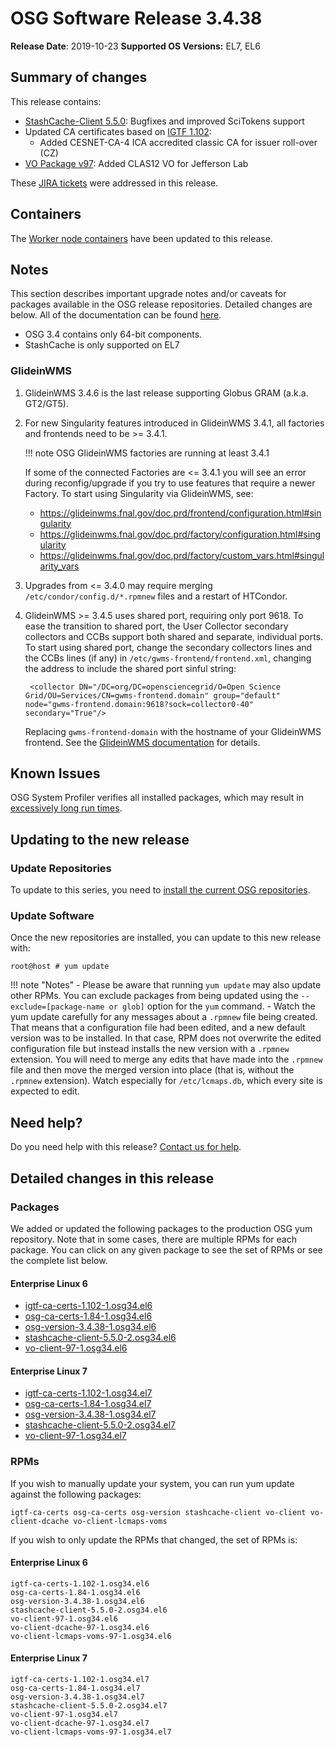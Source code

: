OSG Software Release 3.4.38
===========================

**Release Date**: 2019-10-23
**Supported OS Versions:** EL7, EL6

Summary of changes
------------------

This release contains:

-   [StashCache-Client 5.5.0](https://github.com/opensciencegrid/StashCache/releases/tag/v5.5.0): Bugfixes and improved SciTokens support
-   Updated CA certificates based on [IGTF 1.102](http://dist.eugridpma.info/distribution/igtf/current/CHANGES):
    -   Added CESNET-CA-4 ICA accredited classic CA for issuer roll-over (CZ)
-   [VO Package v97](https://github.com/opensciencegrid/osg-vo-config/releases/tag/release-97): Added CLAS12 VO for Jefferson Lab

These [JIRA tickets](https://jira.opensciencegrid.org/issues/?jql=project%20%3D%20SOFTWARE%20AND%20fixVersion%20%3D%203.4.38%20ORDER%20BY%20priority%20DESC%2C%20key%20DESC) were addressed in this release.

Containers
----------

The [Worker node containers](/worker-node/using-wn-containers/) have been updated to this release.

Notes
-----

This section describes important upgrade notes and/or caveats for packages available in the OSG release repositories.
Detailed changes are below. All of the documentation can be found [here](/index.md).

-   OSG 3.4 contains only 64-bit components.
-   StashCache is only supported on EL7

### GlideinWMS ###

1. GlideinWMS 3.4.6 is the last release supporting Globus GRAM (a.k.a. GT2/GT5).

1. For new Singularity features introduced in GlideinWMS 3.4.1, all factories and frontends need to be >= 3.4.1.

    !!! note
        OSG GlideinWMS factories are running at least 3.4.1

    If some of the connected Factories are <= 3.4.1 you will see an error during reconfig/upgrade if you try to use
    features that require a newer Factory.
    To start using Singularity via GlideinWMS, see:

    - <https://glideinwms.fnal.gov/doc.prd/frontend/configuration.html#singularity>
    - <https://glideinwms.fnal.gov/doc.prd/factory/configuration.html#singularity>
    - <https://glideinwms.fnal.gov/doc.prd/factory/custom_vars.html#singularity_vars>

1. Upgrades from <= 3.4.0 may require merging `/etc/condor/config.d/*.rpmnew` files and a restart of HTCondor.

1. GlideinWMS >= 3.4.5 uses shared port, requiring only port 9618.
   To ease the transition to shared port, the User Collector secondary collectors and CCBs support both shared and
   separate, individual ports.
   To start using shared port, change the secondary collectors lines and the CCBs lines (if any) in
   `/etc/gwms-frontend/frontend.xml`, changing the address to include the shared port sinful string:

        <collector DN="/DC=org/DC=opensciencegrid/O=Open Science Grid/OU=Services/CN=gwms-frontend.domain" group="default" node="gwms-frontend.domain:9618?sock=collector0-40" secondary="True"/>

   Replacing `gwms-frontend-domain` with the hostname of your GlideinWMS frontend.
   See the [GlideinWMS documentation](https://glideinwms.fnal.gov/doc.prd/components/condor.html#collectors ) for details.

Known Issues
------------

OSG System Profiler verifies all installed packages, which may result in
[excessively long run times](https://opensciencegrid.atlassian.net/browse/SOFTWARE-3804).

Updating to the new release
---------------------------


### Update Repositories

To update to this series, you need to [install the current OSG repositories](/common/yum#install-osg-repositories).

### Update Software

Once the new repositories are installed, you can update to this new release with:

``` console
root@host # yum update
```

!!! note "Notes"
    -   Please be aware that running `yum update` may also update other RPMs. You can exclude packages from being updated using the `--exclude=[package-name or glob]` option for the `yum` command.
    -   Watch the yum update carefully for any messages about a `.rpmnew` file being created. That means that a configuration file had been edited, and a new default version was to be installed. In that case, RPM does not overwrite the edited configuration file but instead installs the new version with a `.rpmnew` extension. You will need to merge any edits that have made into the `.rpmnew` file and then move the merged version into place (that is, without the `.rpmnew` extension). Watch especially for `/etc/lcmaps.db`, which every site is expected to edit.

Need help?
----------

Do you need help with this release? [Contact us for help](/common/help).

Detailed changes in this release
--------------------------------

### Packages

We added or updated the following packages to the production OSG yum repository. Note that in some cases, there are multiple RPMs for each package. You can click on any given package to see the set of RPMs or see the complete list below.

#### Enterprise Linux 6

-   [igtf-ca-certs-1.102-1.osg34.el6](https://koji.chtc.wisc.edu/koji/search?match=glob&type=build&terms=igtf-ca-certs-1.102-1.osg34.el6)
-   [osg-ca-certs-1.84-1.osg34.el6](https://koji.chtc.wisc.edu/koji/search?match=glob&type=build&terms=osg-ca-certs-1.84-1.osg34.el6)
-   [osg-version-3.4.38-1.osg34.el6](https://koji.chtc.wisc.edu/koji/search?match=glob&type=build&terms=osg-version-3.4.38-1.osg34.el6)
-   [stashcache-client-5.5.0-2.osg34.el6](https://koji.chtc.wisc.edu/koji/search?match=glob&type=build&terms=stashcache-client-5.5.0-2.osg34.el6)
-   [vo-client-97-1.osg34.el6](https://koji.chtc.wisc.edu/koji/search?match=glob&type=build&terms=vo-client-97-1.osg34.el6)

#### Enterprise Linux 7

-   [igtf-ca-certs-1.102-1.osg34.el7](https://koji.chtc.wisc.edu/koji/search?match=glob&type=build&terms=igtf-ca-certs-1.102-1.osg34.el7)
-   [osg-ca-certs-1.84-1.osg34.el7](https://koji.chtc.wisc.edu/koji/search?match=glob&type=build&terms=osg-ca-certs-1.84-1.osg34.el7)
-   [osg-version-3.4.38-1.osg34.el7](https://koji.chtc.wisc.edu/koji/search?match=glob&type=build&terms=osg-version-3.4.38-1.osg34.el7)
-   [stashcache-client-5.5.0-2.osg34.el7](https://koji.chtc.wisc.edu/koji/search?match=glob&type=build&terms=stashcache-client-5.5.0-2.osg34.el7)
-   [vo-client-97-1.osg34.el7](https://koji.chtc.wisc.edu/koji/search?match=glob&type=build&terms=vo-client-97-1.osg34.el7)

### RPMs

If you wish to manually update your system, you can run yum update against the following packages:

    igtf-ca-certs osg-ca-certs osg-version stashcache-client vo-client vo-client-dcache vo-client-lcmaps-voms

If you wish to only update the RPMs that changed, the set of RPMs is:

#### Enterprise Linux 6

``` file
igtf-ca-certs-1.102-1.osg34.el6
osg-ca-certs-1.84-1.osg34.el6
osg-version-3.4.38-1.osg34.el6
stashcache-client-5.5.0-2.osg34.el6
vo-client-97-1.osg34.el6
vo-client-dcache-97-1.osg34.el6
vo-client-lcmaps-voms-97-1.osg34.el6
```

#### Enterprise Linux 7

``` file
igtf-ca-certs-1.102-1.osg34.el7
osg-ca-certs-1.84-1.osg34.el7
osg-version-3.4.38-1.osg34.el7
stashcache-client-5.5.0-2.osg34.el7
vo-client-97-1.osg34.el7
vo-client-dcache-97-1.osg34.el7
vo-client-lcmaps-voms-97-1.osg34.el7
```
